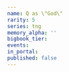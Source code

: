 ```yaml
---
name: Q as \"God\"
rarity: 5
series: tng
memory_alpha: ''
bigbook_tier:
events:
in_portal:
published: false
---
```

